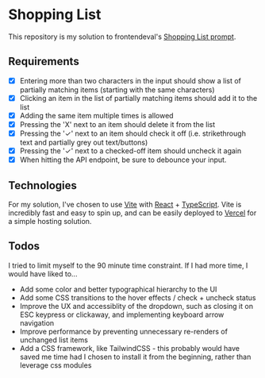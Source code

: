 # Shopping List
This repository is my solution to frontendeval's [Shopping List prompt](https://frontendeval.com/questions/shopping-list).

## Requirements
- [x] Entering more than two characters in the input should show a list of partially matching items (starting with the same characters)
- [x] Clicking an item in the list of partially matching items should add it to the list
- [x] Adding the same item multiple times is allowed
- [x] Pressing the 'X' next to an item should delete it from the list
- [x] Pressing the '✓' next to an item should check it off (i.e. strikethrough text and partially grey out text/buttons)
- [x] Pressing the '✓' next to a checked-off item should uncheck it again
- [x] When hitting the API endpoint, be sure to debounce your input.

## Technologies
For my solution, I've chosen to use [Vite](https://vitejs.dev/guide/) with [React](https://react.dev/) + [TypeScript](https://www.typescriptlang.org/docs/). Vite is incredibly fast and easy to spin up, and can be easily deployed to [Vercel](https://vercel.com/) for a simple hosting solution.

## Todos
I tried to limit myself to the 90 minute time constraint. If I had more time, I would have liked to...
- Add some color and better typographical hierarchy to the UI
- Add some CSS transitions to the hover effects / check + uncheck status
- Improve the UX and accessiblity of the dropdown, such as closing it on ESC keypress or clickaway, and implementing keyboard arrow navigation
- Improve performance by preventing unnecessary re-renders of unchanged list items
- Add a CSS framework, like TailwindCSS - this probably would have saved me time had I chosen to install it from the beginning, rather than leverage css modules